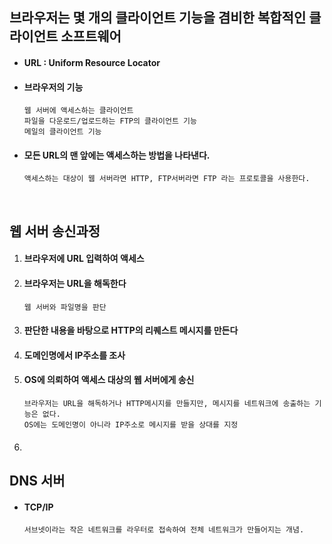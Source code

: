 ## 브라우저는 몇 개의 클라이언트 기능을 겸비한 복합적인 클라이언트 소프트웨어


* #### URL : Uniform Resource Locator 
* #### 브라우저의 기능
      웹 서버에 액세스하는 클라이언트    
      파일을 다운로드/업로드하는 FTP의 클라이언트 기능
      메일의 클라이언트 기능

* #### 모든 URL의 맨 앞에는 액세스하는 방법을 나타낸다. 
      액세스하는 대상이 웹 서버라면 HTTP, FTP서버라면 FTP 라는 프로토콜을 사용한다.

<br>

## 웹 서버 송신과정

1. #### 브라우저에 URL 입력하여 액세스
2. #### 브라우저는 URL을 해독한다 
       웹 서버와 파일명을 판단
3. #### 판단한 내용을 바탕으로 HTTP의 리퀘스트 메시지를 만든다
4. #### 도메인명에서 IP주소를 조사
5. #### OS에 의뢰하여 액세스 대상의 웹 서버에게 송신
       브라우저는 URL을 해독하거나 HTTP메시지를 만들지만, 메시지를 네트워크에 송출하는 기능은 없다.
       OS에는 도메인명이 아니라 IP주소로 메시지를 받을 상대를 지정
5. #### 


## DNS 서버 

* #### TCP/IP 
      서브넷이라는 작은 네트워크를 라우터로 접속하여 전체 네트워크가 만들어지는 개념.
      
